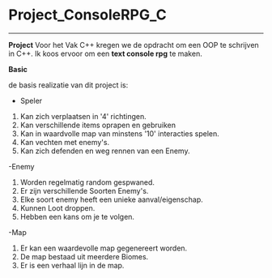 # Project_ConsoleRPG_C
----

**Project**
Voor het Vak C++ kregen we de opdracht om een OOP te schrijven in C++.
Ik koos ervoor om een **text console rpg** te maken. 

**Basic**

de basis realizatie van dit project is:
- Speler
1. Kan zich verplaatsen in '4' richtingen.
2. Kan verschillende items oprapen en gebruiken
3. Kan in waardvolle map van minstens '10' interacties spelen.
4. Kan vechten met enemy's. 
5. Kan zich defenden en weg rennen van een Enemy.

-Enemy
1. Worden regelmatig random gespwaned.
2. Er zijn verschillende Soorten Enemy's. 
3. Elke soort enemy heeft een unieke aanval/eigenschap.
4. Kunnen Loot droppen. 
5. Hebben een kans om je te volgen. 

-Map 
1. Er kan een waardevolle map gegenereert worden. 
2. De map bestaad uit meerdere Biomes. 
3. Er is een verhaal lijn in de map. 





